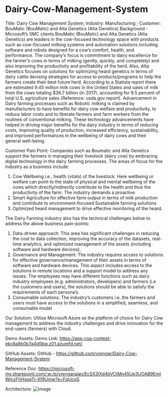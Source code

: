 # Dairy-Cow-Management-System

Title: Dairy Cow Management System; Industry: Manufacturing ; Customer: BouMatic (BouMatic) and Alta Genetics (Alta Genetics)
Background - Microsoft’s SMC clients BouMatic (BouMatic) and Alta Genetics (Alta Genetics) are leaders in the cow-focused technology space with products such as cow-focused milking systems and automation solutions including software and robots designed for a cow’s comfort, health, and performance. 
The company’s focus is commitment to dairy excellence for the farmer’s cows in terms of milking (gently, quickly, and completely) and also improving the productivity and profitability of the herd. Also, Alta Genetics focuses on solutions for optimizing heard genetics in terms of dairy cattle devising strategies for access to products/programs to help the farmers create their best future herd. 
According to a Statista report there are estimated 9.45 million milk cows in the United States and sales of milk from the cows totaling $36.7 billion (in 2017), accounting for 9.5 percent of total U.S. agriculture sales (Reference: usda.gov report). Advancement in Dairy farming processes such as Robotic milking is claimed by manufacturers to have benefits for dairy cow welfare and productivity, to reduce labor costs and to liberate farmers and farm workers from the routines  of  conventional  milking. These technology advancements have helped in driving major benefits for the dairy industry in terms of reducing costs, improving quality of production, increased efficiency, sustainability, and improved performances in the wellbeing of dairy cows and their general well-being. 

Customer Pain Point: Companies such as Boumatic and Alta Genetics support the farmers in managing their livestock (dairy cow) by embracing digital technology in the dairy farming processes. The areas of focus for the industry as a business include: 
1. Cow Wellbeing i.e., health (vitals) of the livestock. Here wellbeing or welfare can point to the state of physical and mental wellbeing of the cows which directly/indirectly contribute to the health and thus the productivity of the farm. The industry demands a proactive 
2. Smart Agriculture for effective farm output in terms of milk production and contribute to environment-focused Sustainable farming solutions 
3. Optimized heard management to drive effective monitoring of the heard. 

The Dairy Farming industry also has the technical challenges below to address the above business pain-points: 
1. Data-driven approach: This area has significant challenges in reducing the cost to data collection, improving the accuracy of the datasets, real-time analytics, and optimized management of the assets (including software and hardware devices).
2. Governance and Management: The industry requires access to solutions for effective governance/management of their assets in terms of software and hardware devices. This aspect includes access to the solutions in remote locations and a support model to address any issues. The employees may have different functions such as dairy industry employees (e.g. administrators, developers) and farmers (i.e the customers and users), the solutions should be able to satisfy the requirements of each persona’s. 
3. Consumable solutions: The industry’s customers i.e. the farmers and users must have access to the solutions in a simplified, seamless, and consumable model  

Our Solution: Utilize Microsoft Azure as the platform of choice for Dairy Cow management to address the industry challenges and drive innovation for the end-users (farmers) with Cloud.  

Demo Assets: 
Demo Link: https://app-csa-contest-ekc8a8b0b7a4d0bw.z01.azurefd.net/

GitHub Assets: GitHub - https://github.com/vrengar/Dairy-Cow-Management-System

Reference Doc: https://microsoft-my.sharepoint.com/:w:/p/vrengarajan/EcSX3lXd4bVCtMn45Ue3UOAB9EmtWmzFhHgseTr-Xf9Umw?e=FqUcqS

Architecture: 
![image](https://user-images.githubusercontent.com/12745015/170093653-a185ecbb-bd6e-43ca-989a-ac96477b0b0c.png)
